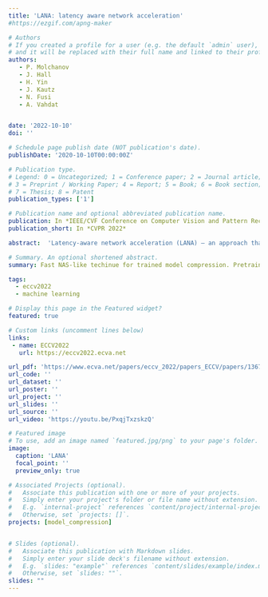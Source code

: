 ```yaml
---
title: 'LANA: latency aware network acceleration'
#https://ezgif.com/apng-maker 

# Authors
# If you created a profile for a user (e.g. the default `admin` user), write the username (folder name) here
# and it will be replaced with their full name and linked to their profile.
authors:
   - P. Molchanov
   - J. Hall
   - H. Yin
   - J. Kautz
   - N. Fusi
   - A. Vahdat


date: '2022-10-10'
doi: ''

# Schedule page publish date (NOT publication's date).
publishDate: '2020-10-10T00:00:00Z'

# Publication type.
# Legend: 0 = Uncategorized; 1 = Conference paper; 2 = Journal article;
# 3 = Preprint / Working Paper; 4 = Report; 5 = Book; 6 = Book section;
# 7 = Thesis; 8 = Patent
publication_types: ['1']

# Publication name and optional abbreviated publication name.
publication: In *IEEE/CVF Conference on Computer Vision and Pattern Recognition*
publication_short: In *CVPR 2022*

abstract:  'Latency-aware network acceleration (LANA) – an approach that builds on neural architecture search techniques and teacher-student distillation to accelerate neural networks. LANA consists of two phases: in the first phase, it trains many alternative operations for every layer of the teacher network using layer-wise feature map distillation. In the second phase, it solves the combinatorial selection of efficient operations using a novel constrained integer linear optimization (ILP) approach. ILP brings unique properties as it (i) performs NAS within a few seconds to minutes, (ii) easily satisfies budget constraints, (iii) works on the layer-granularity, (iv) supports a huge search space 10^100, sur- passing prior search approaches in efficacy and efficiency. We show that LANA yields effi- cient and accurate models constrained by a target latency budget, while being significantly faster than other techniques. We analyze three popular network architectures: Efficient- NetV1, EfficientNetV2 and ResNeST, and achieve up to 3.0% accuracy improvement for all models when compressing larger models to the latency level of smaller models. LANA achieves significant speed-ups (up to 5ˆ) with minor to no accuracy drop on GPU and CPU. The code will be available soon.'

# Summary. An optional shortened abstract.
summary: Fast NAS-like techinue for trained model compression. Pretraines possible layer candidates via local distillation, does NAS via integer linear programming.

tags: 
  - eccv2022
  - machine learning

# Display this page in the Featured widget?
featured: true

# Custom links (uncomment lines below)
links:
 - name: ECCV2022
   url: https://eccv2022.ecva.net

url_pdf: 'https://www.ecva.net/papers/eccv_2022/papers_ECCV/papers/136720136.pdf'
url_code: ''
url_dataset: ''
url_poster: ''
url_project: ''
url_slides: ''
url_source: ''
url_video: 'https://youtu.be/PxqjTxzskzQ'

# Featured image
# To use, add an image named `featured.jpg/png` to your page's folder.
image:
  caption: 'LANA'
  focal_point: ''
  preview_only: true

# Associated Projects (optional).
#   Associate this publication with one or more of your projects.
#   Simply enter your project's folder or file name without extension.
#   E.g. `internal-project` references `content/project/internal-project/index.md`.
#   Otherwise, set `projects: []`.
projects: [model_compression]


# Slides (optional).
#   Associate this publication with Markdown slides.
#   Simply enter your slide deck's filename without extension.
#   E.g. `slides: "example"` references `content/slides/example/index.md`.
#   Otherwise, set `slides: ""`.
slides: ""
---
```

